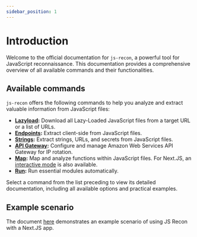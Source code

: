 ```yaml
---
sidebar_position: 1
---
```


# Introduction

Welcome to the official documentation for `js-recon`, a powerful tool for JavaScript reconnaissance. This documentation provides a comprehensive overview of all available commands and their functionalities.

## Available commands

`js-recon` offers the following commands to help you analyze and extract valuable information from JavaScript files:

-   **[Lazyload](./modules/lazyload.md):** Download all Lazy-Loaded JavaScript files from a target URL or a list of URLs.
-   **[Endpoints](./modules/endpoints.md):** Extract client-side from JavaScript files.
-   **[Strings](./modules/strings.md):** Extract strings, URLs, and secrets from JavaScript files.
-   **[API Gateway](./modules/api-gateway.md):** Configure and manage Amazon Web Services API Gateway for IP rotation.
-   **[Map](./modules/map.md):** Map and analyze functions within JavaScript files. For Next.JS, an [interactive mode](./modules/interactive_mode/next-js.md) is also available.
-   **[Run](./modules/run.md):** Run essential modules automatically.

Select a command from the list preceding to view its detailed documentation, including all available options and practical examples.

## Example scenario

The document [here](./example-scenarios/next-js.md) demonstrates an example scenario of using JS Recon with a Next.JS app.
